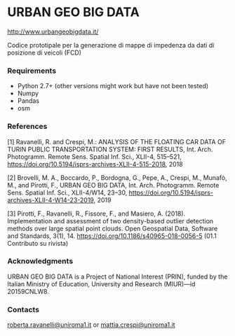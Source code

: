 # URBAN GEO BIG DATA
http://www.urbangeobigdata.it/

Codice prototipale per la generazione di mappe di impedenza da dati di posizione di veicoli (FCD)

### Requirements ###

- Python 2.7+ (other versions might work but have not been tested)
- Numpy
- Pandas
- osm

### References ###

[1] Ravanelli, R. and Crespi, M.: ANALYSIS OF THE FLOATING CAR DATA OF TURIN PUBLIC TRANSPORTATION SYSTEM: FIRST RESULTS, Int. Arch. Photogramm. Remote Sens. Spatial Inf. Sci., XLII-4, 515–521, https://doi.org/10.5194/isprs-archives-XLII-4-515-2018, 2018 

[2] Brovelli, M. A., Boccardo, P., Bordogna, G., Pepe, A., Crespi, M., Munafò, M., and Pirotti, F., URBAN GEO BIG DATA, Int. Arch. Photogramm. Remote Sens. Spatial Inf. Sci., XLII-4/W14, 23–30, https://doi.org/10.5194/isprs-archives-XLII-4-W14-23-2019, 2019

[3] Pirotti, F., Ravanelli, R., Fissore, F., and Masiero, A. (2018). Implementation and assessment of two density-based outlier detection methods over large spatial point clouds. Open Geospatial Data, Software and Standards, 3(1), 14. https://doi.org/10.1186/s40965-018-0056-5 (01.1 Contributo su rivista) 

### Acknowledgments ###

URBAN GEO BIG DATA is a Project of National Interest (PRIN), funded by the Italian Ministry of Education, University and Research (MIUR)―id 20159CNLW8.

### Contacts ###

roberta.ravanelli@uniroma1.it or mattia.crespi@uniroma1.it